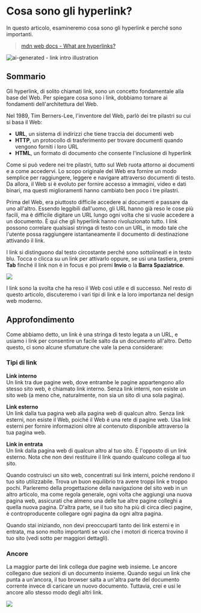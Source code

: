 # Cosa sono gli hyperlink?

In questo articolo, esamineremo cosa sono gli hyperlink e perché sono importanti.

> [mdn web docs - What are hyperlinks?](https://developer.mozilla.org/en-US/docs/Learn/Common_questions/Web_mechanics/What_are_hyperlinks)

![ai-generated - link intro illustration](/images/internet/link-intro.webp)

## Sommario

Gli hyperlink, di solito chiamati link, sono un concetto fondamentale alla base del Web. Per spiegare cosa sono i link, dobbiamo tornare ai fondamenti dell'architettura del Web.

Nel 1989, Tim Berners-Lee, l'inventore del Web, parlò dei tre pilastri su cui si basa il Web:

- **URL**, un sistema di indirizzi che tiene traccia dei documenti web
- **HTTP**, un protocollo di trasferimento per trovare documenti quando vengono forniti i loro URL
- **HTML**, un formato di documento che consente l'inclusione di hyperlink

Come si può vedere nei tre pilastri, tutto sul Web ruota attorno ai documenti e a come accedervi. Lo scopo originale del Web era fornire un modo semplice per raggiungere, leggere e navigare attraverso documenti di testo. Da allora, il Web si è evoluto per fornire accesso a immagini, video e dati binari, ma questi miglioramenti hanno cambiato ben poco i tre pilastri.

Prima del Web, era piuttosto difficile accedere ai documenti e passare da uno all'altro. Essendo leggibili dall'uomo, gli URL hanno già reso le cose più facili, ma è difficile digitare un URL lungo ogni volta che si vuole accedere a un documento. È qui che gli hyperlink hanno rivoluzionato tutto. I link possono correlare qualsiasi stringa di testo con un URL, in modo tale che l'utente possa raggiungere istantaneamente il documento di destinazione attivando il link.

I link si distinguono dal testo circostante perché sono sottolineati e in testo blu. Tocca o clicca su un link per attivarlo oppure, se usi una tastiera, premi **Tab** finché il link non è in focus e poi premi **Invio** o la **Barra Spaziatrice**.

![](/images/internet/link-1.png)

I link sono la svolta che ha reso il Web così utile e di successo. Nel resto di questo articolo, discuteremo i vari tipi di link e la loro importanza nel design web moderno.

## Approfondimento

Come abbiamo detto, un link è una stringa di testo legata a un URL, e usiamo i link per consentire un facile salto da un documento all'altro. Detto questo, ci sono alcune sfumature che vale la pena considerare:

### Tipi di link

**Link interno**  
Un link tra due pagine web, dove entrambe le pagine appartengono allo stesso sito web, è chiamato link interno. Senza link interni, non esiste un sito web (a meno che, naturalmente, non sia un sito di una sola pagina).

**Link esterno**  
Un link dalla tua pagina web alla pagina web di qualcun altro. Senza link esterni, non esiste il Web, poiché il Web è una rete di pagine web. Usa link esterni per fornire informazioni oltre al contenuto disponibile attraverso la tua pagina web.

**Link in entrata**  
Un link dalla pagina web di qualcun altro al tuo sito. È l'opposto di un link esterno. Nota che non devi restituire il link quando qualcuno collega al tuo sito.

Quando costruisci un sito web, concentrati sui link interni, poiché rendono il tuo sito utilizzabile. Trova un buon equilibrio tra avere troppi link e troppo pochi. Parleremo della progettazione della navigazione del sito web in un altro articolo, ma come regola generale, ogni volta che aggiungi una nuova pagina web, assicurati che almeno una delle tue altre pagine colleghi a quella nuova pagina. D'altra parte, se il tuo sito ha più di circa dieci pagine, è controproducente collegare ogni pagina da ogni altra pagina.

Quando stai iniziando, non devi preoccuparti tanto dei link esterni e in entrata, ma sono molto importanti se vuoi che i motori di ricerca trovino il tuo sito (vedi sotto per maggiori dettagli).

### Ancore

La maggior parte dei link collega due pagine web insieme. Le ancore collegano due sezioni di un documento insieme. Quando segui un link che punta a un'ancora, il tuo browser salta a un'altra parte del documento corrente invece di caricare un nuovo documento. Tuttavia, crei e usi le ancore allo stesso modo degli altri link.

![](/images/internet/link-2.png)